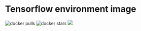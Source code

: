 # Tensorflow environment image

![docker pulls](https://img.shields.io/docker/pulls/linkernetworks/tensorflow-13.svg) ![docker stars](https://img.shields.io/docker/stars/linkernetworks/tensorflow-13.svg) [![](https://images.microbadger.com/badges/image/linkernetworks/tensorflow-13.svg)](https://microbadger.com/images/linkernetworks/tensorflow-13 "linkernetworks/tensorflow-13 image metadata")
